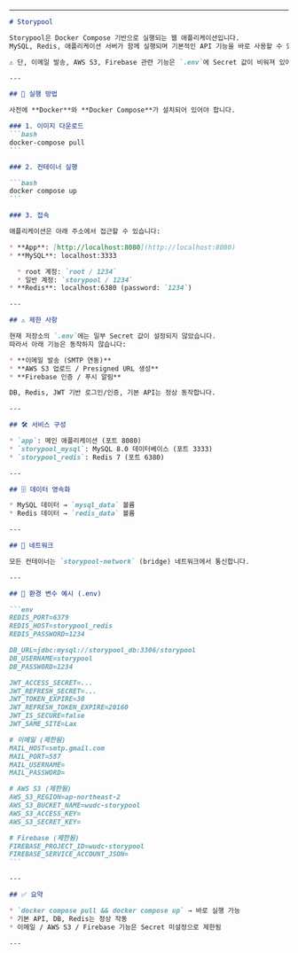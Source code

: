 
---

````markdown
# Storypool

Storypool은 Docker Compose 기반으로 실행되는 웹 애플리케이션입니다.  
MySQL, Redis, 애플리케이션 서버가 함께 실행되며 기본적인 API 기능을 바로 사용할 수 있습니다.  

⚠️ 단, 이메일 발송, AWS S3, Firebase 관련 기능은 `.env`에 Secret 값이 비워져 있어 제한됩니다.  

---

## 🚀 실행 방법

사전에 **Docker**와 **Docker Compose**가 설치되어 있어야 합니다.

### 1. 이미지 다운로드
```bash
docker-compose pull
```

### 2. 컨테이너 실행

```bash
docker compose up
```

### 3. 접속

애플리케이션은 아래 주소에서 접근할 수 있습니다:

* **App**: [http://localhost:8080](http://localhost:8080)
* **MySQL**: localhost:3333

  * root 계정: `root / 1234`
  * 일반 계정: `storypool / 1234`
* **Redis**: localhost:6380 (password: `1234`)

---

## ⚠️ 제한 사항

현재 저장소의 `.env`에는 일부 Secret 값이 설정되지 않았습니다.
따라서 아래 기능은 동작하지 않습니다:

* **이메일 발송 (SMTP 연동)**
* **AWS S3 업로드 / Presigned URL 생성**
* **Firebase 인증 / 푸시 알림**

DB, Redis, JWT 기반 로그인/인증, 기본 API는 정상 동작합니다.

---

## 🛠️ 서비스 구성

* `app`: 메인 애플리케이션 (포트 8080)
* `storypool_mysql`: MySQL 8.0 데이터베이스 (포트 3333)
* `storypool_redis`: Redis 7 (포트 6380)

---

## 🗄️ 데이터 영속화

* MySQL 데이터 → `mysql_data` 볼륨
* Redis 데이터 → `redis_data` 볼륨

---

## 🔧 네트워크

모든 컨테이너는 `storypool-network` (bridge) 네트워크에서 통신합니다.

---

## 📂 환경 변수 예시 (.env)

```env
REDIS_PORT=6379
REDIS_HOST=storypool_redis
REDIS_PASSWORD=1234

DB_URL=jdbc:mysql://storypool_db:3306/storypool
DB_USERNAME=storypool
DB_PASSWORD=1234

JWT_ACCESS_SECRET=...
JWT_REFRESH_SECRET=...
JWT_TOKEN_EXPIRE=30
JWT_REFRESH_TOKEN_EXPIRE=20160
JWT_IS_SECURE=false
JWT_SAME_SITE=Lax

# 이메일 (제한됨)
MAIL_HOST=smtp.gmail.com
MAIL_PORT=587
MAIL_USERNAME=
MAIL_PASSWORD=

# AWS S3 (제한됨)
AWS_S3_REGION=ap-northeast-2
AWS_S3_BUCKET_NAME=wudc-storypool
AWS_S3_ACCESS_KEY=
AWS_S3_SECRET_KEY=

# Firebase (제한됨)
FIREBASE_PROJECT_ID=wudc-storypool
FIREBASE_SERVICE_ACCOUNT_JSON=
```

---

## ✅ 요약

* `docker compose pull && docker compose up` → 바로 실행 가능
* 기본 API, DB, Redis는 정상 작동
* 이메일 / AWS S3 / Firebase 기능은 Secret 미설정으로 제한됨

---
